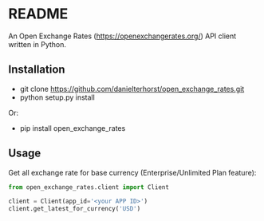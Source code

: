 # README

An Open Exchange Rates (https://openexchangerates.org/) API client written in Python.

## Installation

* git clone https://github.com/danielterhorst/open_exchange_rates.git
* python setup.py install

Or:

* pip install open_exchange_rates

## Usage

Get all exchange rate for base currency (Enterprise/Unlimited Plan feature):

```python
from open_exchange_rates.client import Client

client = Client(app_id='<your APP ID>')
client.get_latest_for_currency('USD')
```
